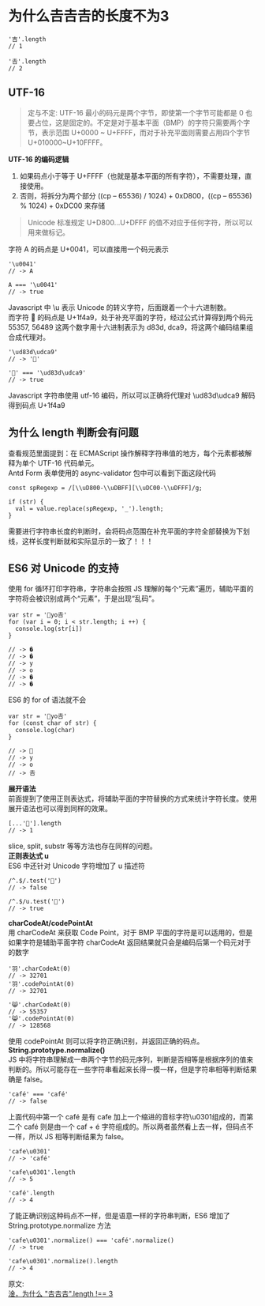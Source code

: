 # 为什么𠮷𠮷𠮷的长度不为3
``` 
'吉'.length
// 1

'𠮷'.length
// 2
```
## UTF-16
>定与不定:  UTF-16 最小的码元是两个字节，即使第一个字节可能都是 0 也要占位，这是固定的。不定是对于基本平面（BMP）的字符只需要两个字节，表示范围 U+0000 ~ U+FFFF，而对于补充平面则需要占用四个字节 U+010000~U+10FFFF。

**UTF-16 的编码逻辑**
1. 如果码点小于等于 U+FFFF（也就是基本平面的所有字符），不需要处理，直接使用。
2. 否则，将拆分为两个部分 ((cp – 65536) / 1024) + 0xD800，((cp – 65536) % 1024) + 0xDC00 来存储

> Unicode 标准规定 U+D800...U+DFFF 的值不对应于任何字符，所以可以用来做标记。

字符 A 的码点是 U+0041，可以直接用一个码元表示
``` 
'\u0041'
// -> A

A === '\u0041'
// -> true
```
Javascript 中 \u 表示 Unicode 的转义字符，后面跟着一个十六进制数。  
而字符 💩 的码点是 U+1f4a9，处于补充平面的字符，经过公式计算得到两个码元 55357, 56489 这两个数字用十六进制表示为 d83d, dca9，将这两个编码结果组合成代理对。
``` 
'\ud83d\udca9'
// -> '💩'

'💩' === '\ud83d\udca9'
// -> true
```
Javascript 字符串使用 utf-16 编码，所以可以正确将代理对 \ud83d\udca9 解码得到码点 U+1f4a9
## 为什么 length 判断会有问题
查看规范里面提到：在 ECMAScript 操作解释字符串值的地方，每个元素都被解释为单个 UTF-16 代码单元。  
 Antd Form 表单使用的 async-validator 包中可以看到下面这段代码
 ``` 
 const spRegexp = /[\\uD800-\\uDBFF][\\uDC00-\\uDFFF]/g;
 
 if (str) {
   val = value.replace(spRegexp, '_').length;
 }
 ```
 需要进行字符串长度的判断时，会将码点范围在补充平面的字符全部替换为下划线，这样长度判断就和实际显示的一致了！！！  
 ## ES6 对 Unicode 的支持  
 使用 for 循环打印字符串，字符串会按照 JS 理解的每个“元素”遍历，辅助平面的字符将会被识别成两个“元素”，于是出现“乱码”。  
 ``` 
 var str = '👻yo𠮷'
 for (var i = 0; i < str.length; i ++) {
   console.log(str[i])
 }
 
 // -> �
 // -> �
 // -> y
 // -> o
 // -> �
 // -> �
 
 ```
ES6 的 for of 语法就不会
``` 
var str = '👻yo𠮷'
for (const char of str) {
  console.log(char)
}

// -> 👻
// -> y
// -> o
// -> 𠮷
```
**展开语法**  
前面提到了使用正则表达式，将辅助平面的字符替换的方式来统计字符长度。使用展开语法也可以得到同样的效果。
``` 
[...'💩'].length
// -> 1
```
slice, split, substr 等等方法也存在同样的问题。  
**正则表达式 u**  
ES6 中还针对 Unicode 字符增加了 u 描述符
``` 
/^.$/.test('👻')
// -> false

/^.$/u.test('👻')
// -> true
```
**charCodeAt/codePointAt**  
用 charCodeAt 来获取 Code Point，对于 BMP 平面的字符是可以适用的，但是如果字符是辅助平面字符 charCodeAt 返回结果就只会是编码后第一个码元对于的数字  
``` 
'羽'.charCodeAt(0)
// -> 32701
'羽'.codePointAt(0)
// -> 32701

'😸'.charCodeAt(0)
// -> 55357
'😸'.codePointAt(0)
// -> 128568
```
使用 codePointAt 则可以将字符正确识别，并返回正确的码点。  
**String.prototype.normalize()**  
JS 中将字符串理解成一串两个字节的码元序列，判断是否相等是根据序列的值来判断的。所以可能存在一些字符串看起来长得一模一样，但是字符串相等判断结果确是 false。  
``` 
'café' === 'café'
// -> false
```
上面代码中第一个 café 是有 cafe 加上一个缩进的音标字符\u0301组成的，而第二个 café 则是由一个 caf + é 字符组成的。所以两者虽然看上去一样，但码点不一样，所以 JS 相等判断结果为 false。  
``` 
'cafe\u0301'
// -> 'café'

'cafe\u0301'.length
// -> 5

'café'.length
// -> 4
```
了能正确识别这种码点不一样，但是语意一样的字符串判断，ES6 增加了 String.prototype.normalize 方法
``` 
'cafe\u0301'.normalize() === 'café'.normalize()
// -> true

'cafe\u0301'.normalize().length
// -> 4
```

原文:  
[淦，为什么 "𠮷𠮷𠮷".length !== 3](https://juejin.cn/post/7025400771982131236)
